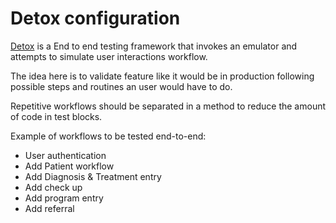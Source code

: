 # Detox configuration

[Detox](https://github.com/wix/detox) is a End to end testing framework that invokes an emulator and attempts to simulate user interactions workflow.

The idea here is to validate feature like it would be in production following possible steps and routines an user would have to do.

Repetitive workflows should be separated in a method to reduce the amount of code in test blocks. 


Example of workflows to be tested end-to-end:

- User authentication
- Add Patient workflow
- Add Diagnosis & Treatment entry
- Add check up
- Add program entry
- Add referral